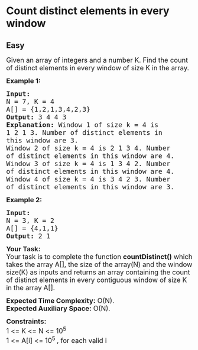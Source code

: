 # Count distinct elements in every window
## Easy 
<div class="problem-statement" style="user-select: auto;">
                <p style="user-select: auto;"></p><p style="user-select: auto;"><span style="font-size: 18px; user-select: auto;">Given an array of integers and a number K. Find the count of distinct elements in every window of size K in the array.</span></p>

<p style="user-select: auto;"><strong style="user-select: auto;"><span style="font-size: 18px; user-select: auto;">Example 1:</span></strong></p>

<pre style="user-select: auto;"><strong style="user-select: auto;"><span style="font-size: 18px; user-select: auto;">Input:
</span></strong><span style="font-size: 18px; user-select: auto;">N = 7, K = 4
A[] = {1,2,1,3,4,2,3}
<strong style="user-select: auto;">Output: </strong>3 4 4 3<strong style="user-select: auto;">
Explanation: </strong>Window 1 of size k = 4 is
1 2 1 3. Number of distinct elements in
this window are 3.&nbsp;
Window 2&nbsp;of size k = 4 is&nbsp;2 1 3 4.&nbsp;</span><span style="font-size: 18px; user-select: auto;">Number
of distinct elements in this window are 4.</span>
<span style="font-size: 18px; user-select: auto;">Window 3&nbsp;of size k = 4 is&nbsp;1 3 4 2.&nbsp;</span><span style="font-size: 18px; user-select: auto;">Number
of distinct elements in this window are 4.</span>
<span style="font-size: 18px; user-select: auto;">Window 4&nbsp;of size k = 4 is&nbsp;</span><span style="font-size: 18px; user-select: auto;">3 4 2 3.&nbsp;Number
of distinct elements in this window are 3.</span>
</pre>

<p style="user-select: auto;"><strong style="user-select: auto;"><span style="font-size: 18px; user-select: auto;">Example 2:</span></strong></p>

<pre style="user-select: auto;"><strong style="user-select: auto;"><span style="font-size: 18px; user-select: auto;">Input:
</span></strong><span style="font-size: 18px; user-select: auto;">N = 3, K = 2
A[] = {4,1,1}
<strong style="user-select: auto;">Output: </strong>2 1</span></pre>

<p style="user-select: auto;"><span style="font-size: 18px; user-select: auto;"><strong style="user-select: auto;">Your Task:</strong><br style="user-select: auto;">
Your task is to complete the function&nbsp;<strong style="user-select: auto;">countDistinct()</strong>&nbsp;which takes the array A[], the size of the array(N) and the window size(K) as inputs and returns an array containing the count of distinct elements in every contiguous window of size K in the array A[].</span></p>

<p style="user-select: auto;"><span style="font-size: 18px; user-select: auto;"><strong style="user-select: auto;">Expected Time Complexity:</strong>&nbsp;O(N).<br style="user-select: auto;">
<strong style="user-select: auto;">Expected Auxiliary Space:</strong>&nbsp;O(N).</span></p>

<p style="user-select: auto;"><span style="font-size: 18px; user-select: auto;"><strong style="user-select: auto;">Constraints:</strong></span><br style="user-select: auto;">
<span style="font-size: 18px; user-select: auto;">1 &lt;= K&nbsp;&lt;= N&nbsp;&lt;= 10<sup style="user-select: auto;">5</sup></span><br style="user-select: auto;">
<span style="font-size: 18px; user-select: auto;">1 &lt;= A[i] &lt;= 10<sup style="user-select: auto;">5&nbsp;</sup>, for each valid i</span></p>
 <p style="user-select: auto;"></p>
            </div>